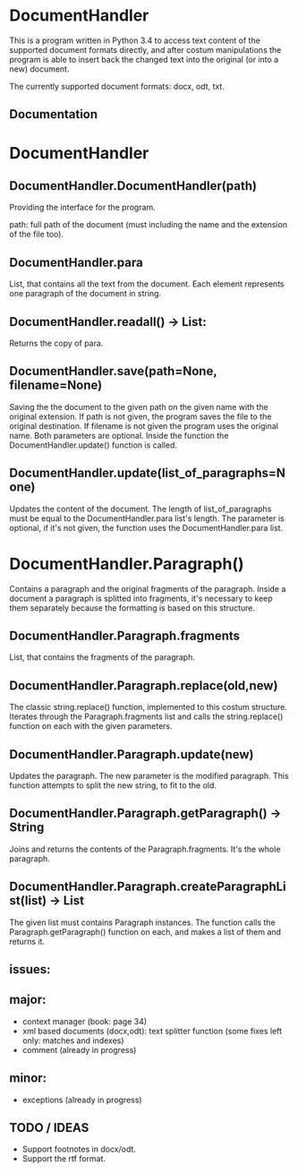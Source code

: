 ﻿DocumentHandler
=======

This is a program written in Python 3.4 to access text content of the supported document formats directly, and after costum manipulations the program is able to insert back the changed text into the original (or into a new) document. 

The currently supported document formats:  docx, odt, txt.

Documentation
-----------

DocumentHandler
=======

DocumentHandler.DocumentHandler(path)
------------
Providing the interface for the program.

path: full path of the document (must including the name and the extension of the file too).

DocumentHandler.para
----

List, that contains all the text from the document. Each element represents one paragraph of the document in string.

DocumentHandler.readall() -> List:
----

Returns the copy of para.

DocumentHandler.save(path=None, filename=None)
----

Saving the the document to the given path on the given name with the original extension. If path is not given, the program saves the file to the original destination. If filename is not given the program uses the original name. Both parameters are optional. Inside the function the DocumentHandler.update() function is called.

DocumentHandler.update(list_of_paragraphs=None)
----

Updates the content of the document. The length of list_of_paragraphs must be equal to the DocumentHandler.para list's length. The parameter is optional, if it's not given, the function uses the DocumentHandler.para list.

DocumentHandler.Paragraph()
=======

Contains a paragraph and the original fragments of the paragraph. Inside a document a paragraph is splitted into fragments, it's necessary to keep them separately because the formatting is based on this structure.



DocumentHandler.Paragraph.fragments
------
List, that contains the fragments of the paragraph.


DocumentHandler.Paragraph.replace(old,new)
------

The classic string.replace() function, implemented to this costum structure. Iterates through the Paragraph.fragments list and calls the string.replace() function on each with the given parameters. 


DocumentHandler.Paragraph.update(new)
------
Updates the paragraph. The new parameter is the modified paragraph. This function attempts to split the new string, to fit to the old.


DocumentHandler.Paragraph.getParagraph() -> String
------

Joins and returns the contents of the Paragraph.fragments. It's the whole paragraph.

DocumentHandler.Paragraph.createParagraphList(list) -> List
------

The given list must contains Paragraph instances. The function calls the Paragraph.getParagraph() function on each, and makes a list of them and returns it.


issues:
---------------
major:
---------------
- context manager (book: page 34)
- xml based documents (docx,odt): text splitter function (some fixes left only: matches and indexes)
- comment (already in progress)

minor:
---------------
- exceptions (already in progress)

TODO / IDEAS
--------------

- Support footnotes in docx/odt.
- Support the rtf format.
